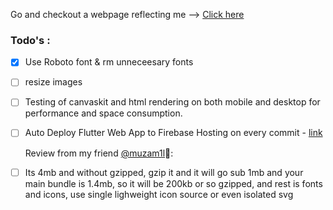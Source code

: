  Go and checkout a webpage reflecting me --> [Click here](https://abrar-altaf92.web.app)


### Todo's :
  
  - [x] Use Roboto font & rm unneceesary fonts 
  - [ ] resize images
  - [ ] Testing of canvaskit and html rendering on both mobile and desktop for performance and space consumption.
  - [ ] Auto Deploy Flutter Web App to Firebase Hosting on every commit - [link](https://medium.com/flutter-community/auto-deploy-flutter-web-app-to-firebase-hosting-on-every-commit-ee0527290733)
  
     Review from my friend [@muzam1l](https://github.com/muzam1l)💩: 
  - [ ] Its 4mb and without gzipped, gzip it and it will go sub 1mb and your main bundle is 1.4mb, so it will be 200kb or so gzipped, and rest is fonts and icons, use single lighweight icon source or even isolated svg

